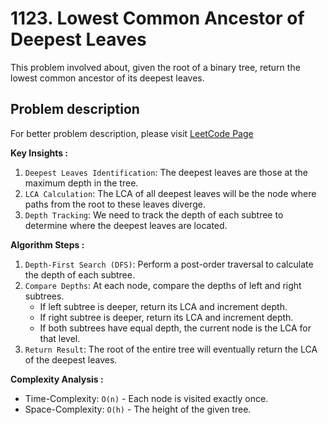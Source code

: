# 1123. Lowest Common Ancestor of Deepest Leaves

This problem involved about, given the root of a binary tree, return the lowest common ancestor of its deepest leaves.

## Problem description

For better problem description, please visit [LeetCode Page](https://leetcode.com/problems/lowest-common-ancestor-of-deepest-leaves/description)

**Key Insights :**<br/>

1. `Deepest Leaves Identification`: The deepest leaves are those at the maximum depth in the tree.
2. `LCA Calculation`: The LCA of all deepest leaves will be the node where paths from the root to these leaves diverge.
3. `Depth Tracking`: We need to track the depth of each subtree to determine where the deepest leaves are located.

**Algorithm Steps :**<br/>

1. `Depth-First Search (DFS)`: Perform a post-order traversal to calculate the depth of each subtree.
2. `Compare Depths`: At each node, compare the depths of left and right subtrees.
    - If left subtree is deeper, return its LCA and increment depth.
    - If right subtree is deeper, return its LCA and increment depth.
    - If both subtrees have equal depth, the current node is the LCA for that level.
3. `Return Result`: The root of the entire tree will eventually return the LCA of the deepest leaves.

**Complexity Analysis :**<br/>

-   Time-Complexity: `O(n)` - Each node is visited exactly once.
-   Space-Complexity: `O(h)` - The height of the given tree.
